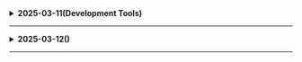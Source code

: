 <details>
  # 25.03.10 (월)
<summary><b>2025-03-11(Development Tools)</b></summary>

# Maven과 Gradle 개념 및 차이점

## Maven

### 개념
Maven은 Apache Software Foundation에서 개발한 Java 프로젝트 관리 및 빌드 도구. 주로 Java 개발에서 사용되며, 프로젝트의 빌드, 문서화, 의존성 관리, 보고서 생성 등을 지원.

Maven은 **Project Object Model (POM)**을 기반으로 하며, 프로젝트의 구조와 빌드 과정을 표준화합니다. POM은 XML 형식의 `pom.xml` 파일로 표현.

### 주요 기능
- **빌드 및 배포**: 프로젝트의 빌드, 테스트, 패키징, 배포를 자동화.
- **의존성 관리**: 프로젝트에 필요한 라이브러리를 자동으로 관리.
- **문서화**: 프로젝트 문서를 생성하고 관리.
- **플러그인 확장성**: 다양한 플러그인을 통해 기능 확장.

## Gradle

### 개념
Gradle은 Java, Kotlin, Groovy 등 다양한 언어로 개발된 빌드 자동화 도구입니다. Maven과 Apache Ant의 단점을 보완하여 개발.

Gradle은 Groovy나 Kotlin 기반의 **DSL(Domain Specific Language)**을 사용하여 빌드 스크립트를 작성합니다. 이는 XML보다 더 유연하고 표현력이 좋음.

### 주요 기능
- **INCREMENTAL BUILD**: 변경된 부분만 빌드하여 빌드 시간을 단축.
- **BUILD CACHE**: 이전 빌드 결과를 캐싱하여 빌드 속도를 향상시.
- **멀티 프로젝트 지원**: 복잡한 프로젝트 구조를 효율적으로 관리.
- **플러그인 확장성**: 다양한 플러그인을 통해 기능을 확장.

## Maven과 Gradle의 차이점

| **항목**               | **Maven**                          | **Gradle**                          |
|------------------------|------------------------------------|-------------------------------------|
| **빌드 스크립트 언어**  | XML 기반                           | Groovy, Kotlin 기반                |
| **유연성 및 커스터마이즈** | 표준화된 구조를 따르며 유연성이 적음 | 코드로 작성할 수 있어 유연성 높음   |
| **성능**               | 빌드 속도가 상대적으로 느림         | Incremental Build, Build Cache로 빠름 |
| **멀티 프로젝트 지원**  | 가능하지만 복잡함                  | 복잡한 구조도 쉽게 관리 가능       |
| **의존성 관리**         | 의존성 관리 가능, 제한적           | 더 유연하고 충돌 해결 기능 제공   |
| **커뮤니티 및 지원**    | 오랜 역사와 널리 사용됨             | Android 개발에서 주로 사용됨, 활발한 지원 |

## 결론
Maven은 표준화된 빌드 프로세스를 제공하며 안정적이고, Gradle은 유연성과 성능에서 강점.

</details>

---------------------------------------
<details>
  <summary><b>2025-03-12()</b></summary>

</details>

---------------------------------------
